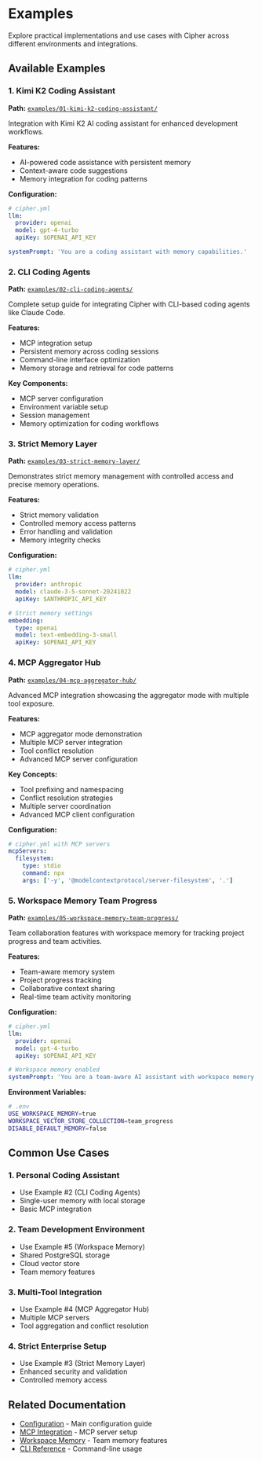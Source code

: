 # Examples

Explore practical implementations and use cases with Cipher across different environments and integrations.

## Available Examples

### 1. Kimi K2 Coding Assistant
**Path:** [`examples/01-kimi-k2-coding-assistant/`](../examples/01-kimi-k2-coding-assistant/)

Integration with Kimi K2 AI coding assistant for enhanced development workflows.

**Features:**
- AI-powered code assistance with persistent memory
- Context-aware code suggestions 
- Memory integration for coding patterns

**Configuration:**
```yaml
# cipher.yml
llm:
  provider: openai
  model: gpt-4-turbo
  apiKey: $OPENAI_API_KEY

systemPrompt: 'You are a coding assistant with memory capabilities.'
```

### 2. CLI Coding Agents  
**Path:** [`examples/02-cli-coding-agents/`](../examples/02-cli-coding-agents/)

Complete setup guide for integrating Cipher with CLI-based coding agents like Claude Code.

**Features:**
- MCP integration setup
- Persistent memory across coding sessions
- Command-line interface optimization
- Memory storage and retrieval for code patterns

**Key Components:**
- MCP server configuration
- Environment variable setup
- Session management
- Memory optimization for coding workflows

### 3. Strict Memory Layer
**Path:** [`examples/03-strict-memory-layer/`](../examples/03-strict-memory-layer/)

Demonstrates strict memory management with controlled access and precise memory operations.

**Features:**
- Strict memory validation
- Controlled memory access patterns
- Error handling and validation
- Memory integrity checks

**Configuration:**
```yaml
# cipher.yml  
llm:
  provider: anthropic
  model: claude-3-5-sonnet-20241022
  apiKey: $ANTHROPIC_API_KEY

# Strict memory settings
embedding:
  type: openai
  model: text-embedding-3-small
  apiKey: $OPENAI_API_KEY
```

### 4. MCP Aggregator Hub
**Path:** [`examples/04-mcp-aggregator-hub/`](../examples/04-mcp-aggregator-hub/)

Advanced MCP integration showcasing the aggregator mode with multiple tool exposure.

**Features:**
- MCP aggregator mode demonstration
- Multiple MCP server integration
- Tool conflict resolution
- Advanced MCP server configuration

**Key Concepts:**
- Tool prefixing and namespacing
- Conflict resolution strategies
- Multiple server coordination
- Advanced MCP client configuration

**Configuration:**
```yaml
# cipher.yml with MCP servers
mcpServers:
  filesystem:
    type: stdio
    command: npx
    args: ['-y', '@modelcontextprotocol/server-filesystem', '.']
```

### 5. Workspace Memory Team Progress
**Path:** [`examples/05-workspace-memory-team-progress/`](../examples/05-workspace-memory-team-progress/)

Team collaboration features with workspace memory for tracking project progress and team activities.

**Features:**
- Team-aware memory system
- Project progress tracking
- Collaborative context sharing
- Real-time team activity monitoring

**Configuration:**
```yaml
# cipher.yml
llm:
  provider: openai
  model: gpt-4-turbo
  apiKey: $OPENAI_API_KEY

# Workspace memory enabled
systemPrompt: 'You are a team-aware AI assistant with workspace memory.'
```

**Environment Variables:**
```bash
# .env
USE_WORKSPACE_MEMORY=true
WORKSPACE_VECTOR_STORE_COLLECTION=team_progress
DISABLE_DEFAULT_MEMORY=false
```

## Common Use Cases

### 1. Personal Coding Assistant
- Use Example #2 (CLI Coding Agents)
- Single-user memory with local storage
- Basic MCP integration

### 2. Team Development Environment
- Use Example #5 (Workspace Memory)
- Shared PostgreSQL storage
- Cloud vector store
- Team memory features

### 3. Multi-Tool Integration
- Use Example #4 (MCP Aggregator Hub)
- Multiple MCP servers
- Tool aggregation and conflict resolution

### 4. Strict Enterprise Setup
- Use Example #3 (Strict Memory Layer)
- Enhanced security and validation
- Controlled memory access

## Related Documentation

- [Configuration](./configuration.md) - Main configuration guide
- [MCP Integration](./mcp-integration.md) - MCP server setup
- [Workspace Memory](./workspace-memory.md) - Team memory features
- [CLI Reference](./cli-reference.md) - Command-line usage
